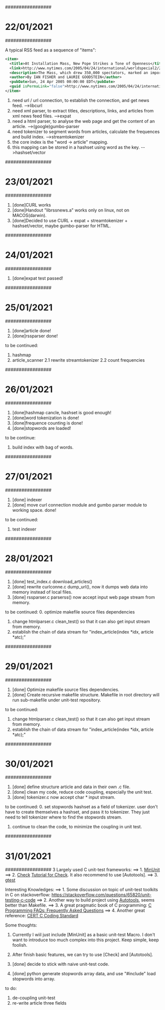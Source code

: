 #################
#   22/01/2021  #
#################

A typical RSS feed as a sequence of "items":
```xml
<item>
  <title>At Installation Mass, New Pope Strikes a Tone of Openness</title>
  <link>http://www.nytimes.com/2005/04/24/international/worldspecial2/24cnd-pope.html</link>
  <description>The Mass, which drew 350,000 spectators, marked an important moment in the transformation of Benedict XVI.</description>
  <author>By IAN FISHER and LAURIE GOODSTEIN</author>
  <pubDate>Sun, 24 Apr 2005 00:00:00 EDT</pubDate>
  <guid isPermaLink="false">http://www.nytimes.com/2005/04/24/international/worldspecial2/24cnd-pope.html</guid>
</item>
```


1. need url / url connection, to establish the connection, and get news feed.
	-->libcurl
2. need xml parser, to extract titles, descriptions, links, and articles from xml news feed files. 
	-->expat
3. need a html parser, to analyse the web page and get the content of an article.
	-->(google)gumbo-parser
4. need tokenizer to segment words from articles, calculate the frequences and build index.
	-->streamtokenizer
5. the core index is the "word -> article" mapping.
6. this mapping can be stored in a hashset using word as the key.
	-->hashset/vector


#################
#   23/01/2021  #
#################

1. [done]CURL works
2. [done]Handout "librssnews.a" works only on linux, not on MACOS(darwin). 
3. [done]Decided to use CURL + expat + streamtokenizer + hashset/vector, maybe gumbo-parser for HTML.


#################
#   24/01/2021  #
#################

1. [done]expat test passed!


#################
#   25/01/2021  #
#################

1. [done]article done!
2. [done]rssparser done!

to be continued:
1. hashmap
2. article_scanner
  2.1 rewrite streamtokenizer
  2.2 count frequencies


#################
#   26/01/2021  #
#################
1. [done]hashmap cancle, hashset is good enough!
2. [done]word tokenization is done!
3. [done]frequence counting is done! 
4. [done]stopwords are loaded!

to be continue:
1. build index with bag of words.

#################
#   27/01/2021  #
#################
1. [done] indexer
2. [done] move curl connection module and gumbo parser module to working space. done!

to be continued:
1. test indexer


#################
#   28/01/2021  #
#################
1. [done] test_index.c download_articles()
2. [done] rewrite curlconne.c dump_url(), now it dumps web data into memory instead of local files.
3. [done] rssparser.c parserss() now accept input web page stream from memory.

to be continued:
0. optimize makefile source files dependencies
1. change htmlparser.c clean_test() so that it can also get input stream from memory.
2. establish the chain of data stream for "index_article(index *idx, article *atc);"


#################
#   29/01/2021  #
#################
1. [done] Optimize makefile source files dependencies.
2. [done] Create recursive makefile structure. Makefile in root directory will run 
sub-makefile under unit-test repository.

to be continued:
1. change htmlparser.c clean_test() so that it can also get input stream from memory.
2. establish the chain of data stream for "index_article(index *idx, article *atc);"



#################
#   30/01/2021  #
#################
1. [done] define structure article and data in their own .c file. 
2. [done] clean my code, reduce code coupling, especially the unit test.
3. [done] tokenizer.c now accept char * input stream.

to be continued:
0. set stopwords hashset as a field of tokenizer. user don't have to create themselves a hashset, and pass it to tokenizer. They just need to tell tokenizer where to find the 
stopwords stream.
1. continue to clean the code, to minimize the coupling in unit test.


#################
#   31/01/2021  #
#################
3 Largely used C unit-test frameworks:
==> 1. [MinUnit](http://www.jera.com/techinfo/jtns/jtn002.html)
==> 2. [Check](https://libcheck.github.io/check/)
[Tutorial for Check](https://libcheck.github.io/check/doc/check_html/check_3.html). It also recommend to use [Autotools].
==> 3. [gtest](https://github.com/google/googletest)


Interesting Knowledges:
==> 1. Some discussion on topic of unit-test toolkits in C on stackoverflow: 
<https://stackoverflow.com/questions/65820/unit-testing-c-code>
==> 2. Another way to build project using [Autotools](https://www.lrde.epita.fr/~adl/autotools.html), seems better than Makefile.
==> 3. A great pragmatic book of C programming: [C Programming FAQs: Frequently Asked Questions](http://c-faq.com/index.html)
==> 4. Another great reference: [CERT C Coding Standard](https://wiki.sei.cmu.edu/confluence/display/c/SEI+CERT+C+Coding+Standard)

Some thoughts:
1. Currently I wiil just include [MinUnit] as a basic unit-test Macro. I don't want to introduce too much complex into this project. Keep simple, keep foolish.
2. After finish basic features, we can try to use [Check] and [Autotools].


1. [done] decide to stick with naive unit-test code.
2. [done] python generate stopwords array data, and use "#include" load stopwords into array.

to do:
1. de-coupling unit-test
2. re-write article three fields

